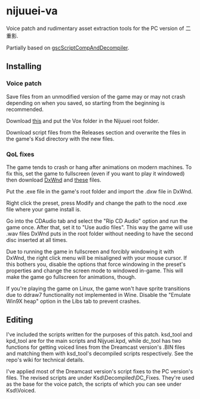 # nijuuei-va
Voice patch and rudimentary asset extraction tools for the PC version of 二重影.

Partially based on [gscScriptCompAndDecompiler](https://github.com/TesterTesterov/gscScriptCompAndDecompiler).

## Installing
### Voice patch
Save files from an unmodified version of the game may or may not crash depending on when you saved, so starting from the beginning is recommended.

Download [this](https://drive.google.com/drive/folders/1MMvA8k8tal3h6U4hwnW04e3lv066tYhq?usp=sharing) and put the Vox folder in the Nijuuei root folder.

Download script files from the Releases section and overwrite the files in the game's Ksd directory with the new files.

### QoL fixes
The game tends to crash or hang after animations on modern machines. To fix this, set the game to fullscreen (even if you want to play it windowed) then download [DxWnd](https://sourceforge.net/projects/dxwnd/) and [these](https://drive.google.com/drive/folders/1Nr5Qn2ZDqtreLOAUDnoEWtd0spksYvSF?usp=sharing) files.

Put the .exe file in the game's root folder and import the .dxw file in DxWnd.

Right click the preset, press Modify and change the path to the nocd .exe file where your game install is.

Go into the CDAudio tab and select the "Rip CD Audio" option and run the game once. After that, set it to "Use audio files". This way the game will use .wav files DxWnd puts in the root folder without needing to have the second disc inserted at all times.

Due to running the game in fullscreen and forcibly windowing it with DxWnd, the right click menu will be misaligned with your mouse cursor. If this bothers you, disable the options that force windowing in the preset's properties and change the screen mode to windowed in-game. This will make the game go fullscreen for animations, though.

If you're playing the game on Linux, the game won't have sprite transitions due to ddraw7 functionality not implemented in Wine. Disable the "Emulate Win9X heap" option in the Libs tab to prevent crashes.

## Editing
I've included the scripts written for the purposes of this patch. ksd_tool and kpd_tool are for the main scripts and Nijyuei.kpd, while dc_tool has two functions for getting voiced lines from the Dreamcast version's .BIN files and matching them with ksd_tool's decompiled scripts respectively. See the repo's wiki for technical details.

I've applied most of the Dreamcast version's script fixes to the PC version's files. The revised scripts are under Ksd\Decompiled\DC_Fixes. They're used as the base for the voice patch, the scripts of which you can see under Ksd\Voiced.
